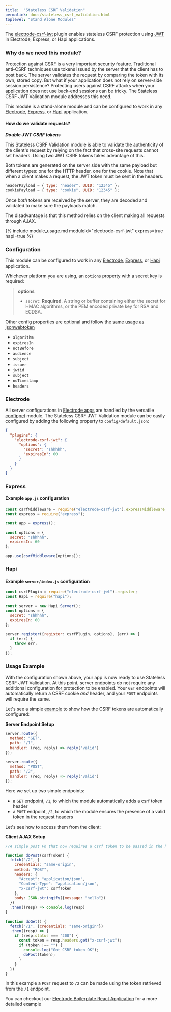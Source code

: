 ```yaml
---
title:  "Stateless CSRF Validation"
permalink: docs/stateless_csrf_validation.html
toplevel: "Stand Alone Modules"
---
```


The [electrode-csrf-jwt](https://github.com/electrode-io/electrode-csrf-jwt) plugin enables stateless CSRF protection using [JWT](https://github.com/auth0/node-jsonwebtoken) in Electrode, Express, or Hapi applications.

### Why do we need this module?

Protection against [CSRF](https://www.owasp.org/index.php/Cross-Site_Request_Forgery_(CSRF)) is a very important security feature. Traditional anti-CSRF techniques use tokens issued by the server that the client has to post back. The server validates the request by comparing the token with its own, stored copy. But what if your application does not rely on server-side session persistence? Protecting users against CSRF attacks when your application does not use back-end sessions can be tricky. The Stateless CSRF JWT Validation module addresses this need.

This module is a stand-alone module and can be configured to work in any [Electrode](#electrode), [Express](#express), or [Hapi](#hapi) application.

#### How do we validate requests?

***Double JWT CSRF tokens***

This Stateless CSRF Validation module is able to validate the authenticity of the client's request by relying on the fact that cross-site requests cannot set headers. Using two JWT CSRF tokens takes advantage of this.

Both tokens are generated on the server side with the same payload but different types: one for the HTTP header, one for the cookie. Note that when a client makes a request, the JWT token must be sent in the headers.

```js
headerPayload = { type: "header", UUID: "12345" };
cookiePayload = { type: "cookie", UUID: "12345" };
```

Once *both* tokens are received by the server, they are decoded and validated to make sure the payloads match.

The disadvantage is that this method relies on the client making all requests through AJAX.

{% include module_usage.md moduleId="electrode-csrf-jwt" express=true hapi=true %}

### Configuration

This module can be configured to work in any [Electrode](#electrode), [Express](#express), or [Hapi](#hapi) application.

Whichever platform you are using, an `options` property with a secret key is required:

>**options**
>* `secret`: **Required**. A string or buffer containing either the secret for HMAC algorithms, or the PEM encoded private key for RSA and ECDSA.

Other config properties are optional and follow the [same usage as jsonwebtoken](https://github.com/auth0/node-jsonwebtoken/blob/master/README.md#usage)

* `algorithm`
* `expiresIn`
* `notBefore`
* `audience`
* `subject`
* `issuer`
* `jwtid`
* `subject`
* `noTimestamp`
* `headers`

### Electrode
All server configurations in [Electrode apps](http://www.electrode.io/docs/what_is_electrode.html) are handled by the versatile [confippet](http://www.electrode.io/docs/confippet.html) module. The Stateless CSRF JWT Validation module can be easily configured by adding the following property to `config/default.json`:

```json
{
  "plugins": {
    "electrode-csrf-jwt": {
      "options": {
        "secret": "shhhhh",
        "expiresIn": 60
      }
    }
  }
}
```

### Express

#### Example `app.js` configuration

```js
const csrfMiddleware = require("electrode-csrf-jwt").expressMiddleware;
const express = require("express");

const app = express();

const options = {
  secret: "shhhhh",
  expiresIn: 60
};

app.use(csrfMiddleware(options));
```

### Hapi

#### Example `server/index.js` configuration

```js
const csrfPlugin = require("electrode-csrf-jwt").register;
const Hapi = require("hapi");

const server = new Hapi.Server();
const options = {
  secret: "shhhhh",
  expiresIn: 60
};

server.register({register: csrfPlugin, options}, (err) => {
  if (err) {
    throw err;
  }
});
```

### Usage Example
With the configuration shown above, your app is now ready to use Stateless CSRF JWT Validation. At this point, server endpoints do not require any additional configuration for protection to be enabled. Your `GET` endpoints will automatically return a CSRF cookie *and* header, and your `POST` endpoints will require the same. 

Let's see a simple [example](https://github.com/electrode-io/electrode/blob/d4142ee0c938cbf973a429ee8467052aa4e1c9be/samples/universal-react-node/README.md#electrode-csrf-jwt) to show how the CSRF tokens are automatically configured:

**Server Endpoint Setup**

```js
server.route({
  method: "GET",
  path: "/1",
  handler: (req, reply) => reply("valid")
});
 
server.route({
  method: "POST",
  path: "/2",
  handler: (req, reply) => reply("valid")
});
```
Here we set up two simple endpoints:

 - a `GET` endpoint, `/1`, to which the module automatically adds a csrf token header
 - a `POST` endpoint, `/2`, to which the module ensures the presence of a valid token in the request headers

Let's see how to access them from the client:

**Client AJAX Setup**

```js
//A simple post Fn that now requires a csrf token to be passed in the header

function doPost(csrfToken) {
  fetch("/2", {
    credentials: "same-origin",
    method: "POST",
    headers: {
      "Accept": "application/json",
      "Content-Type": "application/json",
      "x-csrf-jwt": csrfToken
    },
    body: JSON.stringify({message: "hello"})
  })
  .then((resp) => console.log(resp)
}

function doGet() {
  fetch("/1", {credentials: "same-origin"})
  .then((resp) => {
    if (resp.status === "200") {
      const token = resp.headers.get("x-csrf-jwt");
      if (token !== "") {
        console.log("Got CSRF token OK");
        doPost(token);
      }
    } 
  })
}
```

In this example a `POST` request to `/2` can be made using the token retrieved from the `/1` endpoint.

You can checkout our [Electrode Boilerplate React Application](https://github.com/electrode-io/electrode#boilerplate-universal-react-node) for a more detailed example